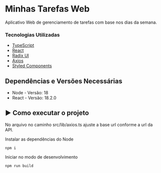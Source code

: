 # Minhas Tarefas Web

Aplicativo Web de gerenciamento de tarefas com base nos dias da semana.

### Tecnologias Utilizadas
* [TypeScript](https://www.typescriptlang.org/)
* [React](https://react.dev/)
* [Radix UI](https://www.radix-ui.com/)
* [Axios](https://axios-http.com/ptbr/docs/intro)
* [Styled Components](https://styled-components.com/docs/basics)

## Dependências e Versões Necessárias

* Node - Versão: 18
* React - Versão: 18.2.0

## ▶️ Como executar o projeto 

No arquivo no caminho src/lib/axios.ts ajuste a base url conforme a url da API.

Instalar as dependências do Node

```
npm i
```


Iniciar no modo de desenvolvimento

```
npm run build
```